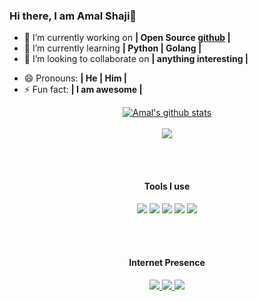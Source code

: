 ### Hi there, I am Amal Shaji👋

<!--
**amalshaji/amalshaji** is a ✨ _special_ ✨ repository because its `README.md` (this file) appears on your GitHub profile.

Here are some ideas to get you started:
-->
- 🔭 I’m currently working on <b>| Open Source [github](https://github.com/amalshaji) |</b>
- 🌱 I’m currently learning <b>| Python | Golang |</b>
- 👯 I’m looking to collaborate on <b>| anything interesting |</b>
<!--- 🤔 I’m looking for help with ...
- 💬 Ask me about ...
- 📫 How to reach me: ...-->
- 😄 Pronouns: <b>| He | Him |</b>
- ⚡ Fun fact: <b>| I am awesome |</b> 
<p align="center">
<a href="https://github.com/amalshaji">
  <img align="center" src="https://github-readme-stats.anuraghazra1.vercel.app/api?username=amalshaji&show_icons=true&include_all_commits=true&count_private=true" alt="Amal's github stats" />
</a>
<br><br>
<a href="https://github.com/amalshaji">
  <!-- Change the `github-readme-stats.anuraghazra1.vercel.app` to `github-readme-stats.vercel.app`  -->
  <img align="center" src="https://github-readme-stats.anuraghazra1.vercel.app/api/top-langs/?username=amalshaji&layout=compact&count_private=true&hide=html,javascript&layout=compact" />
</a>
<center>
<br><br>
<h4>Tools I use</h4>
    <img src="https://img.shields.io/badge/-Python-blue?&logo=python&logoColor=white">
    <img src="https://img.shields.io/badge/-PyTorch-red?&logo=pytorch&logoColor=white">
    <img src="https://img.shields.io/badge/-VSCode-%23007ACC?logo=visual-studio-code">
    <img src="https://img.shields.io/badge/-Docker-blue?&logo=docker&logoColor=white">
    <img src="https://raw.githubusercontent.com/amalshaji/amalshaji/-FastAPI-gray.svg">
    

<br><br>
<h4>Internet Presence</h4>
<a href="https://github.com/amalshaji">
    <img src="https://img.shields.io/badge/-@amalshaji-181717?&logo=GitHub&logoColor=white">
</a>
<a href="https://twitter.com/pydantic">
    <img src="https://img.shields.io/badge/-@pydantic-%231DA1F2?logo=twitter&logoColor=white">
</a>
<a href="https://t.me/pydantic">
    <img src="https://img.shields.io/badge/-@pydantic-0088CC?&logo=Telegram&logoColor=white">
</a>
</p>
